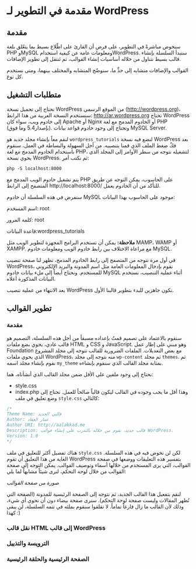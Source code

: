# مقدمة في التطوير لـ WordPress

## مقدمة
سنخوض مباشرةً في التطوير، على فرض أن القارئ على اطّلاع بسيط بما يتعّلق بلغة PHP وMySQL ومعلومات عامة عن كيفية استخدامWordPress.
سنبدأ السلسلة بإنشاء قالب بسيط نتناول من خلاله أساسيات إنشاء القوالب، ثم نَنتقل إلى تطوير الإضافات.

القوالب والإضافات متشابه إلى حدٍّ ما، سنوضّح المتشابه والمختلف بينهما، ومتى نستخدم كل نوع.

## متطلبات التشغيل

نحتاج إلى تحميل نسخة WordPress من الموقع الرسمي (http://wordpress.org)، سنستخدم النسخة العربية من هذا الرابط: http://ar.wordpress.org
تحتاج WordPress إلى خادوم ويب، سواء كان Apache أو Nginx أو الخادوم المدمج مع لغة PHP (بإصدار5.4 وما فوق).
وتحتاج إلى وجود خادوم قواعد بيانات MySQL Server.

لنقم معاً بإنشاء مجلد جديد هو `wordpress_tutorials` لنضع فيه نسخة WordPress بعد فكّ ضغط الملف الذي قمنا بتنصيبه.
من أجل السهولة والبساطة في العمل، سنقوم باستخدام الخادوم المدمج مع لغة PHP، لتشغيله نتوجه من سطر اﻷوامر إلى المجلد الذي يحوي نسخة WordPress.
ثم نكتب أمر:
```
php -S localhost:8000
```

يتم تشغيل خادوم الويب المدمج مع PHP على الحاسوب، يمكن التوجه عن طريق المتصفح إلى الرابط http://localhost:8000/ للتأكد من أن الخادوم يعمل.

سنفرض في هذه السلسلة أن خادوم MySQL موجود على الحاسوب بهذا البيانات:

اسم المسخدم: root

كلمة المرور: root

قاعدة البيانات:wordpress_tutorials


**ملاحظة:** يمكن أن تستخدم البرامج المجهزة لتطوير الويب مثل MAMP، WAMP أو XAMPP. مع مراعاة الاختلاف بين رابط خادوم الويب ومعلومات خادوم MySQL.

في أول مرة نتوجه من المتصفح إلى رابط الخادوم المدمج، تظهر لنا صفحة تنصيب WordPress، نقوم بإدخال المعلومات العامة مثل اسم المدونة والبريد الإلكتروني للمستخدم. ونحتاج أيضاً إلى ملء بيانات خادوم MySQL أثناء عملية التنصيب، نستخدم البيانات المذكورة أعلاه.

بعد الانتهاء من عملية تنصيب WordPress نكون جاهزين للبدء بتطوير قالبنا الأول.

## تطوير القوالب

### مقدمة

سنقوم بالاعتماد على تصميم قمتُ بإعداده مسبقاً من أجل هذه السلسلة، التصميم هو قالب عادي، يحوي بضع ملفات HTML و CSS و JavaScript. وهو مبني على إطار عمل Foundation مع بعض التعديلات.
الملفات الضرورية للقالب
نتوجه إلى مجلد المشروع الذي يحوي ملفات WordPress، منه نتوجه إلى مجلد `wp-content` ثم مجلد `themes`. ثم نقوم بإنشاء مجلد اسمه `my_theme` بمثابة مجلد القالب الذي سنقوم بإنشاءه.

نحتاج إلى وجود ملفين على الأقل ضمن مجلد القالب الذي أنشأناه، هما:
- style.css
- index.php
وهذا أقل ما يجب وجوده في القالب ليكون قالباً صالحاً للعمل.
نحتاج إلى وضع تعليق في ملف `style.css` كالتالي:
```css
/*
Theme Name: قالبي الجديد
Author: عمار العقاد
Author URI: http://aalakkad.me
Description: قالب جديد، نقوم من خلاله بالتدرب على إنشاء قوالب WordPress.
Version: 1.0
*/
```

هناك تفصيل أكثر للتعليق في ملف `style.css` لكن لن نخوض فيه في هذه السلسلة.
الغاية من هذا التعليق أن تقوم WordPress بتفسير هذه التعليقات ووضعها في صفحة القوالب، التي يرى المستخدم من خلالها أسماء وتوصيف القوالب.
يمكن التوجه إلى صفحة القوالب من خلال لوحة التحكم، لنرى شيئاً مشابهاً لما يلي:

*صورة من صفحة القوالب*

لنقم بتفعيل هذا القالب الجديد، ثم نتوجه إلى الصفحة الرئيسية للمدونة (الصفحة التي تُظهر المقالات وليست صفحة لوحة التحكم).
سنرى صفحة بيضاء دون أن تحوي أي شيء، وذلك ﻷن القالب ما زال فارغاً تماماً.
لا تقلقوا سنقوم بملئه في تتمه السلسلة، لن يبقى كهذا :)

### نقل قالب HTML إلى قالب WordPress

### الترويسة والتذييل

### الصفحة الرئيسية والحلقة الرئيسية



